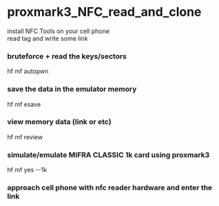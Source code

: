 # proxmark3_NFC_read_and_clone

install NFC Tools on your cell phone  
read tag and write some link

### bruteforce + read the keys/sectors
hf mf autopwn

### save the data in the emulator memory
hf mf esave

### view memory data (link or etc)
hf mf review

### simulate/emulate MIFRA CLASSIC 1k card using proxmark3
hf mf yes --1k

### approach cell phone with nfc reader hardware and enter the link

